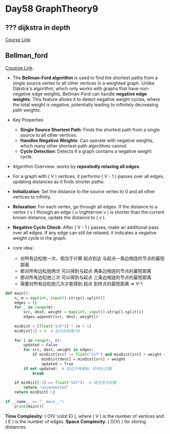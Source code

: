 # Day58 GraphTheory9
##  ??? dijkstra in depth
[Course Link](https://www.programmercarl.com/kamacoder/0047.%E5%8F%82%E4%BC%9Adijkstra%E5%A0%86.html)      


## Bellman_ford
[Cousrse Link](https://www.programmercarl.com/kamacoder/0094.%E5%9F%8E%E5%B8%82%E9%97%B4%E8%B4%A7%E7%89%A9%E8%BF%90%E8%BE%93I.html#%E6%80%9D%E8%B7%AF)       
- The **Bellman-Ford algorithm** is used to find the shortest paths from a single source vertex to all other vertices in a weighted graph. Unlike Dijkstra's algorithm, which only works with graphs that have non-negative edge weights, Bellman-Ford can handle **negative edge weights**. This feature allows it to detect negative weight cycles, where the total weight is negative, potentially leading to infinitely decreasing path weights.
- Key Properties
  - **Single Source Shortest Path**: Finds the shortest path from a single source to all other vertices.
  - **Handles Negative Weights**: Can operate with negative weights, which many other shortest-path algorithms cannot.
  - **Cycle Detection**: Detects if a graph contains a negative weight cycle.


-  Algorithm Overview: works by **repeatedly relaxing all edges**.
  - For a graph with \( V \) vertices, it performs \( V - 1 \) passes over all edges, updating distances as it finds shorter paths:
  - **Initialization**: Set the distance to the source vertex to 0 and all other vertices to infinity.
  - **Relaxation**: For each vertex, go through all edges. If the distance to a vertex \( v \) through an edge \( u \rightarrow v \) is shorter than the current known distance, update the distance to \( v \).
  - **Negative Cycle Check**: After \( V - 1 \) passes, make an additional pass over all edges. If any edge can still be relaxed, it indicates a negative weight cycle in the graph.

- core idea:
   - 对所有边松弛一次，相当于计算 起点到达 与起点一条边相连的节点的最短距离
   - 那对所有边松弛两次 可以得到与起点 两条边相连的节点的最短距离
   - 那对所有边松弛三次 可以得到与起点 三条边相连的节点的最短距离
   - 需要对所有边松弛几次才能得到 起点 到终点的最短距离 => V-1

```python
def main():
    n, m = map(int, input().strip().split())
    edges = []
    for _ in range(m):
        src, dest, weight = map(int, input().strip().split())
        edges.append([src, dest, weight])
    
    minDist = [float("inf")] * (n + 1)
    minDist[1] = 0  # 起点处距离为0
    
    for i in range(1, n):
        updated = False
        for src, dest, weight in edges:
            if minDist[src] != float("inf") and minDist[src] + weight < minDist[dest]:
                minDist[dest] = minDist[src] + weight
                updated = True
        if not updated:  # 若边不再更新，即停止回圈
            break
    
    if minDist[-1] == float("inf"):  # 返还终点权重
        return "unconnected"
    return minDist[-1]
    
if __name__ == "__main__":
    print(main())

```
**Time Complexity**: \( O(V \cdot E) \), where \( V \) is the number of vertices and \( E \) is the number of edges.
**Space Complexity**: \( O(V) \) for storing distances.
